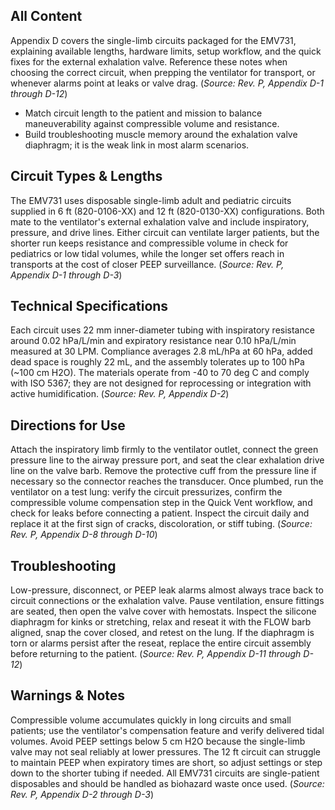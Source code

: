 ## All Content
Appendix D covers the single-limb circuits packaged for the EMV731, explaining available lengths, hardware limits, setup workflow, and the quick fixes for the external exhalation valve. Reference these notes when choosing the correct circuit, when prepping the ventilator for transport, or whenever alarms point at leaks or valve drag. (*Source: Rev. P, Appendix D-1 through D-12*)

- Match circuit length to the patient and mission to balance maneuverability against compressible volume and resistance.
- Build troubleshooting muscle memory around the exhalation valve diaphragm; it is the weak link in most alarm scenarios.

## Circuit Types & Lengths
The EMV731 uses disposable single-limb adult and pediatric circuits supplied in 6 ft (820-0106-XX) and 12 ft (820-0130-XX) configurations. Both mate to the ventilator's external exhalation valve and include inspiratory, pressure, and drive lines. Either circuit can ventilate larger patients, but the shorter run keeps resistance and compressible volume in check for pediatrics or low tidal volumes, while the longer set offers reach in transports at the cost of closer PEEP surveillance. (*Source: Rev. P, Appendix D-1 through D-3*)

## Technical Specifications
Each circuit uses 22 mm inner-diameter tubing with inspiratory resistance around 0.02 hPa/L/min and expiratory resistance near 0.10 hPa/L/min measured at 30 LPM. Compliance averages 2.8 mL/hPa at 60 hPa, added dead space is roughly 22 mL, and the assembly tolerates up to 100 hPa (~100 cm H2O). The materials operate from -40 to 70 deg C and comply with ISO 5367; they are not designed for reprocessing or integration with active humidification. (*Source: Rev. P, Appendix D-2*)

## Directions for Use
Attach the inspiratory limb firmly to the ventilator outlet, connect the green pressure line to the airway pressure port, and seat the clear exhalation drive line on the valve barb. Remove the protective cuff from the pressure line if necessary so the connector reaches the transducer. Once plumbed, run the ventilator on a test lung: verify the circuit pressurizes, confirm the compressible volume compensation step in the Quick Vent workflow, and check for leaks before connecting a patient. Inspect the circuit daily and replace it at the first sign of cracks, discoloration, or stiff tubing. (*Source: Rev. P, Appendix D-8 through D-10*)

## Troubleshooting
Low-pressure, disconnect, or PEEP leak alarms almost always trace back to circuit connections or the exhalation valve. Pause ventilation, ensure fittings are seated, then open the valve cover with hemostats. Inspect the silicone diaphragm for kinks or stretching, relax and reseat it with the FLOW barb aligned, snap the cover closed, and retest on the lung. If the diaphragm is torn or alarms persist after the reseat, replace the entire circuit assembly before returning to the patient. (*Source: Rev. P, Appendix D-11 through D-12*)

## Warnings & Notes
Compressible volume accumulates quickly in long circuits and small patients; use the ventilator's compensation feature and verify delivered tidal volumes. Avoid PEEP settings below 5 cm H2O because the single-limb valve may not seal reliably at lower pressures. The 12 ft circuit can struggle to maintain PEEP when expiratory times are short, so adjust settings or step down to the shorter tubing if needed. All EMV731 circuits are single-patient disposables and should be handled as biohazard waste once used. (*Source: Rev. P, Appendix D-2 through D-3*)
